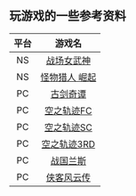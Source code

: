 玩游戏的一些参考资料
---
平台 | 游戏名
:-: | :-: 
NS | [战场女武神](/NS/战场女武神/)
NS | [怪物猎人 崛起](/NS/怪物猎人%20崛起/)
PC | [古剑奇谭](/PC/古剑奇谭/)
PC | [空之轨迹FC](/PC/空之轨迹FC/)
PC | [空之轨迹SC](/PC/空之轨迹SC/)
PC | [空之轨迹3RD](/PC/空之轨迹3RD/)
PC | [战国兰斯](/PC/战国兰斯/)
PC | [侠客风云传](/PC/侠客风云传/)
